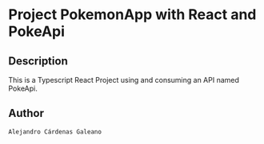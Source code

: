 # Project PokemonApp with React and PokeApi

## Description

This is a Typescript React Project using and consuming an API named PokeApi. 

## Author

`Alejandro Cárdenas Galeano`